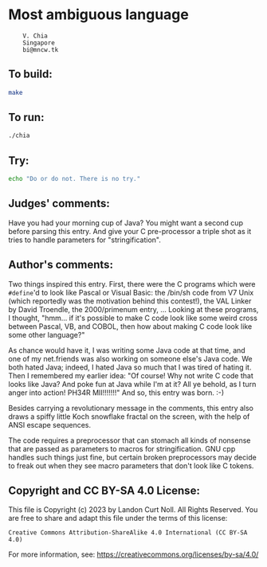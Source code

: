 # Most ambiguous language

        V. Chia
        Singapore
        bi@mncw.tk

## To build:

```sh
make
```

## To run:

```sh
./chia
```

## Try:

```sh
echo "Do or do not. There is no try."
```

## Judges' comments:

Have you had your morning cup of Java?  You might want a
second cup before parsing this entry.  And give your C
pre-processor a triple shot as it tries to handle parameters
for "stringification".

## Author's comments:

Two things inspired this entry. First, there were the C programs which were
`#define`'d to look like Pascal or Visual Basic: the /bin/sh code from V7 Unix
(which reportedly was the motivation behind this contest!), the VAL Linker by
David Troendle, the 2000/primenum entry, ... Looking at these programs, I
thought, "hmm... if it's possible to make C code look like some weird cross
between Pascal, VB, and COBOL, then how about making C code look like some
other language?"

As chance would have it, I was writing some Java code at that time, and one of
my net.friends was also working on someone else's Java code. We both hated
Java; indeed, I hated Java so much that I was tired of hating it. Then I
remembered my earlier idea: "Of course! Why not write C code that looks like
Java? And poke fun at Java while I'm at it? All ye behold, as I turn anger
into action! PH34R MII!!!!!!!" And so, this entry was born. :-)

Besides carrying a revolutionary message in the comments, this entry also
draws a spiffy little Koch snowflake fractal on the screen, with the help of
ANSI escape sequences.

The code requires a preprocessor that can stomach all kinds of nonsense that
are passed as parameters to macros for stringification. GNU cpp handles such
things just fine, but certain broken preprocessors may decide to freak out
when they see macro parameters that don't look like C tokens.

## Copyright and CC BY-SA 4.0 License:

This file is Copyright (c) 2023 by Landon Curt Noll.  All Rights Reserved.
You are free to share and adapt this file under the terms of this license:

    Creative Commons Attribution-ShareAlike 4.0 International (CC BY-SA 4.0)

For more information, see: https://creativecommons.org/licenses/by-sa/4.0/
